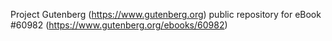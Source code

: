 Project Gutenberg (https://www.gutenberg.org) public repository for eBook #60982 (https://www.gutenberg.org/ebooks/60982)
